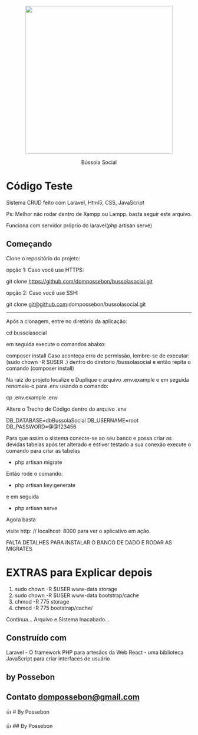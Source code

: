 <p align="center"><img src="https://www.bussolasocial.com.br/site/assets/novo/img/logo-horizontal.png" width="400"></p>

<p align="center">
Bússola Social
</p>

# Código Teste

Sistema CRUD feito com Laravel, Html5, CSS, JavaScript

Ps: Melhor não rodar dentro de Xampp ou Lampp. basta seguir este arquivo.

Funciona com servidor próprio do laravel(php artisan serve)



## Começando

Clone o repositório do projeto:

opção 1: 
Caso você use HTTPS:

git clone https://github.com/dompossebon/bussolasocial.git

opção 2:
Caso você use SSH:

git clone git@github.com:dompossebon/bussolasocial.git

---------------------------------------------------------

Após a clonagem, entre no diretório da aplicação: 

cd bussolasocial

em seguida execute o comandos abaixo:

composer install
Caso aconteça erro de permissão, lembre-se de executar: (sudo chown -R $USER .) dentro do diretorio /bussolasocial
e então repita o comando (composer install)

Na raiz do projeto localize e Duplique o arquivo .env.example e em seguida renomeie-o para .env usando o comando:

cp .env.example .env

Altere o Trecho de Código dentro do arquivo .env

DB_DATABASE=dbBussolaSocial
DB_USERNAME=root
DB_PASSWORD=@@123456

Para que assim o sistema conecte-se ao seu banco e possa criar as devidas tabelas
após ter alterado e estiver testado a sua conexão execute o comando para criar as tabelas

- php artisan migrate

Então rode o comando:

- php artisan key:generate


e em seguida

- php artisan serve

Agora basta

visite http: // localhost: 8000 para ver o aplicativo em ação.



FALTA DETALHES PARA INSTALAR O BANCO DE DADO E RODAR AS MIGRATES

# EXTRAS para Explicar depois

1. sudo chown -R $USER:www-data storage
2. sudo chown -R $USER:www-data bootstrap/cache
3. chmod -R 775 storage
4. chmod -R 775 bootstrap/cache/


Continua... Arquivo e Sistema Inacabado...











## Construído com
Laravel - O framework PHP para artesãos da Web
React - uma biblioteca JavaScript para criar interfaces de usuário

## by Possebon 
## Contato dompossebon@gmail.com


:+1: # By Possebon

:+1: ## By Possebon
